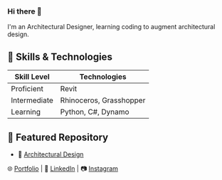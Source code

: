 ### Hi there 👋

I'm an Architectural Designer, learning coding to augment architectural design.
<br />
## 💼 Skills & Technologies
| Skill Level    | Technologies                 |
|----------------|------------------------------|
| Proficient     | Revit                        |
| Intermediate   | Rhinoceros, Grasshopper      |
| Learning       | Python, C#, Dynamo           |

## 📌 Featured Repository
- 🏢 [Architectural Design](https://github.com/hr-virieux/architecture.git)

🌐 [Portfolio](www.henryvirieux.com) | 💼 [LinkedIn](https://www.linkedin.com/in/henryvirieux/) | 📷 [Instagram](https://www.instagram.com/artisanlexicon/)

<!--
**hr-virieux/hr-virieux** is a ✨ _special_ ✨ repository because its `README.md` (this file) appears on your GitHub profile.

Here are some ideas to get you started:

- 🔭 I’m currently working on ...
- 🌱 I’m currently learning ...
- 👯 I’m looking to collaborate on ...
- 🤔 I’m looking for help with ...
- 💬 Ask me about ...
- 📫 How to reach me: ...
- 😄 Pronouns: ...
- ⚡ Fun fact: ...
-->
